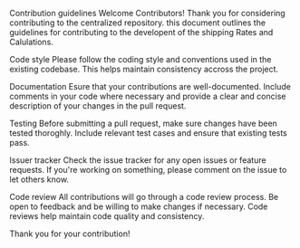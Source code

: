 Contribution guidelines
Welcome Contributors!
Thank you for considering contributing to the centralized repository. this document outlines the guidelines for contributing to the developent of the shipping Rates and Calulations.

Code style 
Please follow the coding style and conventions used in the existing codebase. This helps maintain consistency accross the project.

Documentation
Esure that your contributions are well-documented. Include comments in your code where necessary and provide a clear and concise description of your changes in the pull request.

Testing 
Before submitting a pull request, make sure changes have been tested thoroghly. Include relevant test cases and ensure that existing tests pass.

Issuer tracker
Check the issue tracker for any open issues or feature requests. If you're working on something, please comment on the issue to let others know.

Code review
All contributions will go through a code review process. Be open to feedback and be willing to make changes if necessary. Code reviews help maintain code quality and consistency.

Thank you for your contribution! 
